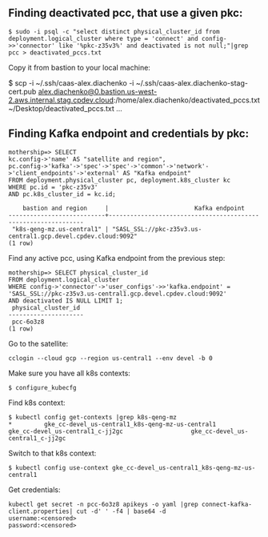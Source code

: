 ## Finding deactivated pcc, that use a given pkc:
```
$ sudo -i psql -c "select distinct physical_cluster_id from deployment.logical_cluster where type = 'connect' and config->>'connector' like '%pkc-z35v3%' and deactivated is not null;"|grep pcc > deactivated_pccs.txt
``` 
Copy it from bastion to your local machine:

$ scp -i ~/.ssh/caas-alex.diachenko -i ~/.ssh/caas-alex.diachenko-stag-cert.pub alex.diachenko@0.bastion.us-west-2.aws.internal.stag.cpdev.cloud:/home/alex.diachenko/deactivated_pccs.txt ~/Desktop/deactivated_pccs.txt
...

## Finding Kafka endpoint and credentials by pkc:
```
mothership=> SELECT 
kc.config->'name' AS "satellite and region",
pc.config->'kafka'->'spec'->'spec'->'common'->'network'->'client_endpoints'->'external' AS "Kafka endpoint" 
FROM deployment.physical_cluster pc, deployment.k8s_cluster kc
WHERE pc.id = 'pkc-z35v3'
AND pc.k8s_cluster_id = kc.id;

    bastion and region     |                        Kafka endpoint
---------------------------+---------------------------------------------------------------
 "k8s-qeng-mz.us-central1" | "SASL_SSL://pkc-z35v3.us-central1.gcp.devel.cpdev.cloud:9092"
(1 row)
```

Find any active pcc, using Kafka endpoint from the previous step:
```
mothership=> SELECT physical_cluster_id 
FROM deployment.logical_cluster 
WHERE config->'connector'->'user_configs'->>'kafka.endpoint' = 'SASL_SSL://pkc-z35v3.us-central1.gcp.devel.cpdev.cloud:9092' 
AND deactivated IS NULL LIMIT 1;
 physical_cluster_id
---------------------
 pcc-6o3z8
(1 row)
```

Go to the satellite:
```
cclogin --cloud gcp --region us-central1 --env devel -b 0
```

Make sure you have all k8s contexts:
```
$ configure_kubecfg
```
Find k8s context:
```
$ kubectl config get-contexts |grep k8s-qeng-mz
*         gke_cc-devel_us-central1_k8s-qeng-mz-us-central1       gke_cc-devel_us-central1_c-jj2gc                   gke_cc-devel_us-central1_c-jj2gc
```
Switch to that k8s context:

```
$ kubectl config use-context gke_cc-devel_us-central1_k8s-qeng-mz-us-central1
```

Get credentials:
```
kubectl get secret -n pcc-6o3z8 apikeys -o yaml |grep connect-kafka-client.properties| cut -d' ' -f4 | base64 -d
username:<censored>
password:<censored>
```